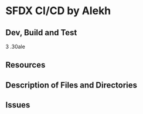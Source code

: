 # SFDX  CI/CD by Alekh

## Dev, Build and Test
3
.30ale

## Resources


## Description of Files and Directories


## Issues


